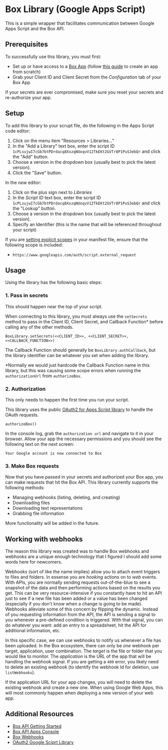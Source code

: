 # Box Library (Google Apps Script)

This is a simple wrapper that facilitates communication between Google Apps Script and the Box API.

## Prerequisites

To successfully use this library, you must first:

- Set up or have access to a [Box App](https://app.box.com/developers/console) (follow [this guide](https://developer.box.com/guides/mobile/ios/quick-start/configure-box-app/) to create an app from scratch)
- Grab your Client ID and Client Secret from the _Configuration_ tab of your Box App

If your secrets are ever compromised, make sure you reset your secrets and re-authorize your app.

## Setup

To add this library to your scrupt file, do the following in the Apps Script code editor:

1. Click on the menu item "Resources > Libraries..."
2. In the "Add a Library" text box, enter the script ID `1cPLsujwI7cGb7btPDrdacq8XxzqNUoqvV12TkEKt2GVTr8P1PuS3ebQr` and click the "Add" button.
3. Choose a version in the dropdown box (usually best to pick the latest version).
4. Click the "Save" button.

In the _new_ editor:

1. Click on the plus sign next to _Libraries_
2. In the _Script ID_ text box, enter the script ID `1cPLsujwI7cGb7btPDrdacq8XxzqNUoqvV12TkEKt2GVTr8P1PuS3ebQr` and click the "Lookup" button.
3. Choose a version in the dropdown box (usually best to pick the latest version).
4. Specify an Identifier (this is the name that will be referenced throughout your script)

If you are [setting explicit scopes](https://developers.google.com/apps-script/concepts/scopes#setting_explicit_scopes) in your manifest file, ensure that the following scope is included:

- `https://www.googleapis.com/auth/script.external_request`

## Usage

Using the library has the following basic steps:

### 1. Pass in secrets

This should happen near the top of your script.

When connecting to this library, you must always use the `setSecrets` method to pass in the Client ID, Client Secret, and Callback Function\* before calling any of the other methods.

`BoxLibrary.setSecrets(<<CLIENT_ID>>, <<CLIENT_SECRET>>, <<CALLBACK_FUNCTION>>)`

The Callback Function should generally be `BoxLibrary.authCallback`, but the library identifier can be whatever you set when adding the library.

\*Normally we would just hardcode the Callback Function name in this library, but this was causing some scope errors when running the `authorizationUrl` from `authorizeBox`.

### 2. Authorization

This only needs to happen the first time you run your script.

This library uses the public [OAuth2 for Apps Script library](https://github.com/googleworkspace/apps-script-oauth2) to handle the OAuth requests.

`authorizeBox()`

In the console log, grab the `authorization url` and navigate to it in your browser. Allow your app the necessary permissions and you should see the following text on the next screen:

`Your Google account is now connected to Box`

### 3. Make Box requests

Now that you have passed in your secrets and authorized your Box app, you can make requests that hit the Box API. This library currently supports the following methods:

- Managing webhooks (listing, deleting, and creating)
- Downloading files
- Downloading text representations
- Grabbing file information

More functionality will be added in the future.

## Working with webhooks

The reason this library was created was to handle Box webhooks and webhooks are a unique enough technology that I figured I should add some words here for newcomers.

Webhooks (sort of like the name implies) allow you to attach event triggers to files and folders. In essense you are _hooking_ actions on to _web_ events. With APIs, you are normally sending requests out-of-the-blue to see a snapshot of the data and then performing actions based on the results you get. This can be very resource-intensive if you constantly have to hit an API just to see if a new file has been added or a value has been changed (especially if you don't know when a change is going to be made). Webhooks alleviate some of this concern by flipping the dynamic. Instead of you requesting information from the API, the API is sending a signal to you whenever a pre-defined condition is triggered. With that signal, you can do whatever you want: add an entry to a spreadsheet, hit the API for additional information, etc.

In this specific case, we can use webhooks to notify us whenever a file has been uploaded. In the Box ecosystem, there can only be _one_ webhook per target, application, user combination. The _target_ is the file or folder that you would like to monitor. The _application_ is the URL of the app that will be handling the webhook signal. If you are getting a `409` error, you likely need to delete an existing webhook (to identify the webhook Id for deletion, use `listWebhooks`).

If the application URL for your app changes, you will need to delete the existing webhook and create a new one. When using Google Web Apps, this will most commonly happen when deploying a new version of your web app.

## Additional Resources

- [Box API Getting Started](https://developer.box.com/get-started/)
- [Box API Apps Console](https://app.box.com/developers/console)
- [Box Webhooks](https://developer.box.com/guides/webhooks/)
- [OAuth2 Google Sciprt Library](https://github.com/googleworkspace/apps-script-oauth2)
